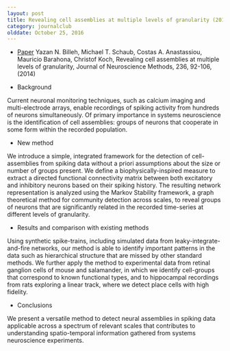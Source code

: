 ```yaml
---
layout: post
title: Revealing cell assemblies at multiple levels of granularity (2014)
category: journalclub
olddate: October 25, 2016
---
```


* [Paper](http://www.sciencedirect.com/science/article/pii/S0165027014002957) Yazan N. Billeh, Michael T. Schaub, Costas A. Anastassiou, Mauricio Barahona, Christof Koch, Revealing cell assemblies at multiple levels of granularity, Journal of Neuroscience Methods, 236, 92-106, (2014)



* Background

Current neuronal monitoring techniques, such as calcium imaging and multi-electrode arrays, enable recordings of spiking activity from hundreds of neurons simultaneously. Of primary importance in systems neuroscience is the identification of cell assemblies: groups of neurons that cooperate in some form within the recorded population.

* New method

We introduce a simple, integrated framework for the detection of cell-assemblies from spiking data without a priori assumptions about the size or number of groups present. We define a biophysically-inspired measure to extract a directed functional connectivity matrix between both excitatory and inhibitory neurons based on their spiking history. The resulting network representation is analyzed using the Markov Stability framework, a graph theoretical method for community detection across scales, to reveal groups of neurons that are significantly related in the recorded time-series at different levels of granularity.

* Results and comparison with existing methods

Using synthetic spike-trains, including simulated data from leaky-integrate-and-fire networks, our method is able to identify important patterns in the data such as hierarchical structure that are missed by other standard methods. We further apply the method to experimental data from retinal ganglion cells of mouse and salamander, in which we identify cell-groups that correspond to known functional types, and to hippocampal recordings from rats exploring a linear track, where we detect place cells with high fidelity.

* Conclusions

We present a versatile method to detect neural assemblies in spiking data applicable across a spectrum of relevant scales that contributes to understanding spatio-temporal information gathered from systems neuroscience experiments.